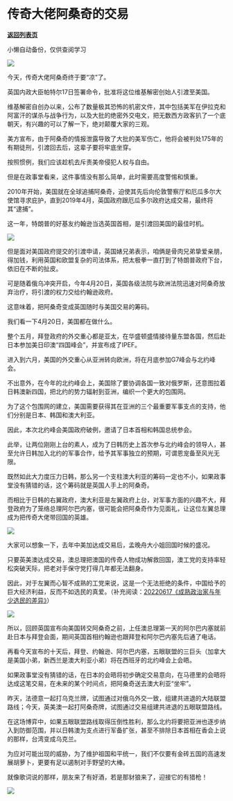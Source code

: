 # 传奇大佬阿桑奇的交易

[**返回列表页**](/gzh/政事堂2019)

小懒自动备份，仅供查阅学习

![](https://mmbiz.qpic.cn/mmbiz_jpg/rxhS23yu8cMfqfEGbwCy1boYiccPFNSYMXwnrbJzMbsJIiaDMrW34RtWI3vXmBicFfNltdMgXbxsmr8MxXLPTu5YQ/640?wx_fmt=jpeg)

今天，传奇大佬阿桑奇终于要“凉”了。

英国内政大臣帕特尔17日签署命令，批准将这位维基解密创始人引渡至美国。

维基解密自创办以来，公布了数量极其恐怖的机密文件，其中包括美军在伊拉克和阿富汗的谋杀与战争行为，以及大批的绝密外交电文，把无数西方政客扒了一个底朝天，有兴趣的可以了解一下，绝对颠覆大家的三观。  

美方宣布，由于阿桑奇的情报泄露导致了大批的美军伤亡，他将会被判处175年的有期徒刑，引渡回去后，这辈子要将牢底坐穿。  

按照惯例，我们应该趁机去斥责美帝侵犯人权与自由。

但是在政事堂看来，这件事情没有那么简单，此时需要高度警惕和慎重。  

2010年开始，美国就在全球追捕阿桑奇，迫使其先后向伦敦警察厅和厄瓜多尔大使馆寻求庇护，直到2019年4月，英国政府跟厄瓜多尔政府达成交易，最终将其“逮捕”。

这一年，特朗普的好基友约翰逊当选英国首相，是引渡回美国的最佳时机。

![](https://mmbiz.qpic.cn/mmbiz_jpg/rxhS23yu8cMfqfEGbwCy1boYiccPFNSYMs6OPaRUt7icibzjf8cpoLtDGr6xTQMLCrict7sKyzPOicfeuQKFlQt0f3Q/640?wx_fmt=jpeg)

但是面对美国政府提交的引渡申请，英国婊兄弟表示，咱俩是骨肉兄弟挚爱亲朋，得加钱，利用英国和欧盟复杂的司法体系，把太极拳一直打到了特朗普政府下台，依旧在不断的扯皮。

可是随着俄乌冲突开启，今年4月20日，英国各级法院与欧洲法院迅速对阿桑奇放弃治疗，将引渡的权力交给约翰逊政府。  

这意味着，把阿桑奇变成英国随时与美国交易的筹码。

我们看一下4月20日，美国都在做什么。  

整个五月，拜登政府的外交重心都是亚太，在华盛顿盛情接待量东盟各国，然后赴日本参加美日印澳“四国峰会”，并宣布成了IPEF。

进入到六月，美国的外交重心从亚洲转向欧洲，将在月底参加G7峰会与北约峰会。  

不出意外，在今年的北约峰会上，美国除了要协调各国一致对俄罗斯，还意图拉着日韩澳新四国，把北约的势力辐射到亚洲，编织一个更大的包围网。  

为了这个包围网的建立，美国需要获得其在亚洲的三个最重要军事支点的支持，他们分别是日本、韩国和澳大利亚。

因此，本次北约峰会美国政府破例，邀请了日本首相和韩国总统参会。

此举，让两位刚刚上台的素人，成为了日韩历史上首次参与北约峰会的领导人，甚至允许日韩加入北约的军事合作，给予其军事独立的预期，可谓恩宠备至风光无限。

既然如此大力度压力日韩，那么另一个支柱澳大利亚的筹码一定也不小，如果政事堂没有猜错的话，这个筹码就是英国人手上的阿桑奇。

而相比于日韩的右翼政府，澳大利亚是左翼政府上台，对军事方面的兴趣不大，拜登政府为了笼络总理阿尔巴内塞，很可能会把阿桑奇作为见面礼，让这位左翼总理成为把传奇大佬带回国的英雄。  

![](https://mmbiz.qpic.cn/mmbiz_jpg/rxhS23yu8cMfqfEGbwCy1boYiccPFNSYMJPlWXp5UF78pV3pbkibKKclZOHVvKLD9lbFInEshF0QRgPgGaMj29bA/640?wx_fmt=jpeg)

大家可以想象一下，去年中美加达成交易后，孟晚舟大小姐回国时候的盛况。

只要英美澳达成交易，澳总理把澳国的传奇人物成功解救回国，澳工党的支持率轻松突破天际，把老对手保守党打得几年都无法翻身。

因此，对于左翼而心智不成熟的工党来说，这是一个无法拒绝的条件，中国给予的巨大经济利益，反而不如选民的真爱。（补充阅读：[20220617《成熟政治家与年少选民的差异》]()）  

![](https://mmbiz.qpic.cn/mmbiz_jpg/rxhS23yu8cMfqfEGbwCy1boYiccPFNSYMdaVFIMnQpibxScibpcCsDI4yg9sD1Tgx8p6hzIRUze3jUk09PIG3TOBw/640?wx_fmt=jpeg)

所以，回顾英国宣布向美国转交阿桑奇之前，上任澳总理第一天的阿尔巴内塞就前赴日本与拜登会面，期间英国首相约翰逊也跟拜登和阿尔巴内塞先后通了电话。

再看今天宣布的十天后，拜登、约翰逊、阿尔巴内塞，五眼联盟的三巨头（加拿大是美国小弟，新西兰是澳大利亚小弟）将在西班牙的北约峰会上会晤。

如果政事堂没有猜错的话，在日本的会晤将初步确定交易意向，在马德里的会晤将达成这笔交易，在未来的某个时间点，把阿桑奇送去澳大利亚“坐牢”。

昨天，法德意一起打乌克兰牌，试图通过对俄乌外交一致，组建共进退的大陆联盟路线；今天，英美澳一起打阿桑奇牌，试图通过交易组建共进退的五眼联盟路线。  

在这场博弈中，如果五眼联盟路线取得压倒性胜利，那么北约将要把亚洲也逐步纳入到防御范围，并以日韩澳为支点进行军备扩张，甚至不排除日本首相在香会上说的那样，台湾变成乌克兰。

为应对可能出现的威胁，为了维护祖国和平统一，我们不仅要有金砖五国的高速发展胡萝卜，更要有足以遏制对手野望的大棒。  

就像歌词说的那样，朋友来了有好酒，若是那豺狼来了，迎接它的有猎枪！  

![](https://mmbiz.qpic.cn/mmbiz_jpg/rxhS23yu8cMfqfEGbwCy1boYiccPFNSYM7yzLicOoo0DoFUt95BN1t04N61ic9xT2oMp4Ej6BWbYhuE4pFgxtvcmA/640?wx_fmt=jpeg)

  

